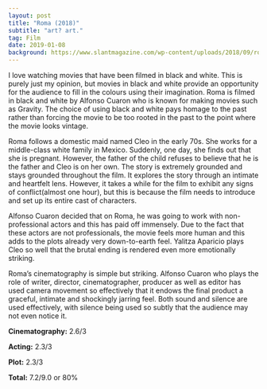 ```yaml
---
layout: post
title: "Roma (2018)"
subtitle: "art? art."
tag: Film
date: 2019-01-08
background: https://www.slantmagazine.com/wp-content/uploads/2018/09/roma-3.jpg
---
```

I love watching movies that have been filmed in black and white. This is purely just my opinion, but movies in black and white provide an opportunity for the audience to fill in the colours using their imagination. Roma is filmed in black and white by Alfonso Cuaron who is known for making movies such as Gravity. The choice of using black and white pays homage to the past rather than forcing the movie to be too rooted in the past to the point where the movie looks vintage. 

Roma follows a domestic maid named Cleo in the early 70s. She works for a middle-class white family in Mexico. Suddenly, one day, she finds out that she is pregnant. However, the father of the child refuses to believe that he is the father and Cleo is on her own. The story is extremely grounded and stays grounded throughout the film. It explores the story through an intimate and heartfelt lens. However, it takes a while for the film to exhibit any signs of conflict(almost one hour), but this is because the film needs to introduce and set up its entire cast of characters.

Alfonso Cuaron decided that on Roma, he was going to work with non-professional actors and this has paid off immensely. Due to the fact that these actors are not professionals, the movie feels more human and this adds to the plots already very down-to-earth feel. Yalitza Aparicio plays Cleo so well that the brutal ending is rendered even more emotionally striking.

Roma’s cinematography is simple but striking. Alfonso Cuaron who plays the role of writer, director, cinematographer, producer as well as editor has used camera movement so effectively that it endows the final product a graceful, intimate and shockingly jarring feel. Both sound and silence are used effectively, with silence being used so subtly that the audience may not even notice it.

**Cinematography:** 2.6/3

**Acting:** 2.3/3

**Plot:** 2.3/3

**Total:** 7.2/9.0 or 80%